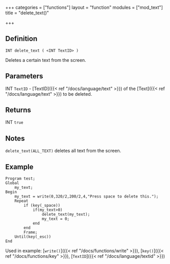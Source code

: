 +++
categories = ["functions"]
layout = "function"
modules = ["mod_text"]
title = "delete_text()"

+++

## Definition

    INT delete_text ( <INT TextID> )

Deletes a certain text from the screen.

## Parameters

INT `TextID`  - [TextID]({{< ref "/docs/language/text" >}}) of the [Text]({{< ref "/docs/language/text" >}}) to be deleted.

## Returns

INT `true`

## Notes

`delete_text(ALL_TEXT)` deletes all text from the screen.

## Example

```
Program test;
Global
    my_text;
Begin
    my_text = write(0,320/2,200/2,4,"Press space to delete this.");
    Repeat
        if (key(_space))
            if(my_text>0)
                delete_text(my_text);
                my_text = 0;
            end
        end
        Frame;
    Until(key(_esc))
End
```

Used in example: [`write()`]({{< ref "/docs/functions/write" >}}), [`key()`]({{< ref "/docs/functions/key" >}}), [`TextID`]({{< ref "/docs/language/textid" >}})
